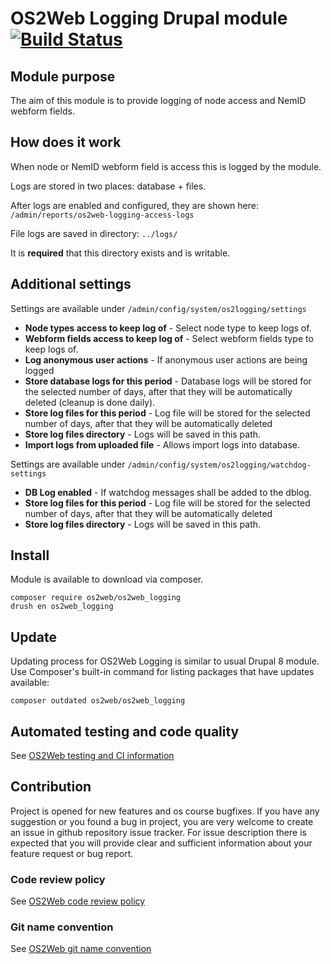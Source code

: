 # OS2Web Logging Drupal module [![Build Status](https://travis-ci.org/OS2web/os2web_logging.svg?branch=master)](https://travis-ci.org/OS2web/os2web_logging)

## Module purpose

The aim of this module is to provide logging of node access and NemID webform fields.

## How does it work

When node or NemID webform field is access this is logged by the module.

Logs are stored in two places: database + files.

After logs are enabled and configured, they are shown here: `/admin/reports/os2web-logging-access-logs`

File logs are saved in directory: `../logs/`

It is **required** that this directory exists and is writable.

## Additional settings
Settings are available under `/admin/config/system/os2logging/settings`
* **Node types access to keep log of** - Select node type to keep logs of.
* **Webform fields access to keep log of** - Select webform fields type to keep logs of.
* **Log anonymous user actions** - If anonymous user actions are being logged
* **Store database logs for this period** - Database logs will be stored for the selected number of days, after that they will be automatically deleted (cleanup is done daily).
* **Store log files for this period** - Log file will be stored for the selected number of days, after that they will be automatically deleted
* **Store log files directory** - Logs will be saved in this path.
* **Import logs from uploaded file** - Allows import logs into database.

Settings are available under `/admin/config/system/os2logging/watchdog-settings`
* **DB Log enabled** - If watchdog messages shall be added to the dblog.
* **Store log files for this period**  - Log file will be stored for the selected number of days, after that they will be automatically deleted
* **Store log files directory** - Logs will be saved in this path.

## Install

Module is available to download via composer.
```
composer require os2web/os2web_logging
drush en os2web_logging
```

## Update
Updating process for OS2Web Logging is similar to usual Drupal 8 module.
Use Composer's built-in command for listing packages that have updates available:

```
composer outdated os2web/os2web_logging
```

## Automated testing and code quality
See [OS2Web testing and CI information](https://github.com/OS2Web/docs#testing-and-ci)

## Contribution

Project is opened for new features and os course bugfixes.
If you have any suggestion or you found a bug in project, you are very welcome
to create an issue in github repository issue tracker.
For issue description there is expected that you will provide clear and
sufficient information about your feature request or bug report.

### Code review policy
See [OS2Web code review policy](https://github.com/OS2Web/docs#code-review)

### Git name convention
See [OS2Web git name convention](https://github.com/OS2Web/docs#git-guideline)
